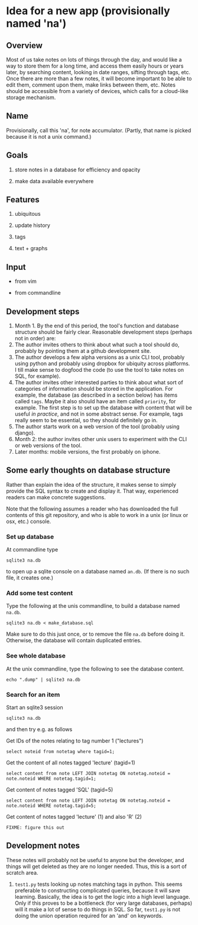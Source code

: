 # Idea for a new app (provisionally named 'na')

## Overview

Most of us take notes on lots of things through the day, and would like a way
to store them for a long time, and access them easily hours or years later, by
searching content, looking in date ranges, sifting through tags, etc.  Once
there are more than a few notes, it will become important to be able to edit
them, comment upon them, make links between them, etc.  Notes should be
accessible from a variety of devices, which calls for a cloud-like storage
mechanism.


## Name

Provisionally, call this 'na', for note accumulator.  (Partly, that name is
picked because it is not a unix command.)


## Goals

1. store notes in a database for efficiency and opacity

2. make data available everywhere


## Features

1. ubiquitous

2. update history

3. tags

4. text + graphs

## Input

* from vim

* from commandline


## Development steps

1. Month 1.  By the end of this period, the tool's function and database
   structure should be fairly clear.  Reasonable development steps (perhaps not
in order) are:
  1. The author invites others to think about what such a tool should do,
probably by pointing them at a github development site.
  2. The author develops a few alpha versions as a unix CLI tool, probably
using python and probably using dropbox for ubiquity across platforms.  I till
make sense to dogfood the code (to use the tool to take notes on SQL, for
example).
  3. The author invites other interested parties to think about what sort of
categories of information should be stored in the application.  For example,
the database (as described in a section below) has items called ``tags``.
Maybe it also should have an item called ``priority``, for example.  The first
step is to set up the database with content that will be useful *in practice*,
and not in some abstract sense.  For example, tags really seem to be essential,
so they should definitely go in.
  4. The author starts work on a web version of the tool (probably using django).
2. Month 2: the author invites other unix users to experiment with the CLI or
   web versions of the tool.
3. Later months: mobile versions, the first probably on iphone.


## Some early thoughts on database structure

Rather than explain the idea of the structure, it makes sense to simply provide
the SQL syntax to create and display it.  That way, experienced readers can
make concrete suggestions.

Note that the following assumes a reader who has downloaded the full contents
of this git repository, and who is able to work in a unix (or linux or osx,
etc.) console.

### Set up database

At commandline type

    sqlite3 na.db

to open up a sqlite console on a database named ``an.db``.  (If there is no
such file, it creates one.)

### Add some test content

Type the following at the unis commandline, to build a database named
``na.db``.

    sqlite3 na.db < make_database.sql

Make sure to do this just once, or to remove the file ``na.db`` before doing
it.  Otherwise, the database will contain duplicated entries.


### See whole database

At the unix commandline, type the following to see the database content.

    echo ".dump" | sqlite3 na.db

### Search for an item

Start an sqlite3 session

    sqlite3 na.db

and then try e.g. as follows

Get IDs of the notes relating to tag number 1 ("lectures")

    select noteid from notetag where tagid=1;

Get the content of all notes tagged 'lecture' (tagid=1)

    select content from note LEFT JOIN notetag ON notetag.noteid = note.noteid WHERE notetag.tagid=1;

Get content of notes tagged 'SQL' (tagid=5)

    select content from note LEFT JOIN notetag ON notetag.noteid = note.noteid WHERE notetag.tagid=5;

Get content of notes tagged 'lecture' (1) and also 'R' (2)

    FIXME: figure this out

## Development notes

These notes will probably not be useful to anyone but the developer, and things
will get deleted as they are no longer needed.  Thus, this is a sort of scratch
area.

1. ``test1.py`` tests looking up notes matching tags in python.  This seems
   preferable to constructing complicated queries, because it will save
learning.  Basically, the idea is to get the logic into a high level language.
Only if this proves to be a bottleneck (for very large databases, perhaps) will
it make a lot of sense to do things in SQL.  So far, ``test1.py`` is not doing
the union operation required for an 'and' on keywords.

